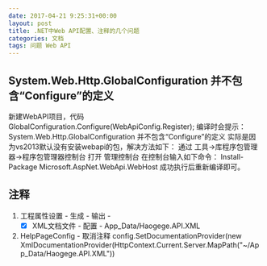 ```yaml
---
date: 2017-04-21 9:25:31+00:00
layout: post
title: .NET中Web API配置、注释的几个问题 
categories: 文档
tags: 问题 Web API
---
```


## System.Web.Http.GlobalConfiguration 并不包含“Configure”的定义

新建WebAPI项目，代码 GlobalConfiguration.Configure(WebApiConfig.Register); 编译时会提示：System.Web.Http.GlobalConfiguration 并不包含“Configure”的定义 实际是因为vs2013默认没有安装webapi的包，解决方法如下： 通过 工具-\>库程序包管理器-\>程序包管理器控制台 打开 管理控制台 在控制台输入如下命令： Install-Package Microsoft.AspNet.WebApi.WebHost 成功执行后重新编译即可。

## 注释
1. 工程属性设置 - 生成 - 输出 - 
    - [x]  XML文档文件 - 配置 - App_Data/Haogege.API.XML
2. HelpPageConfig - 取消注释
    config.SetDocumentationProvider(new XmlDocumentationProvider(HttpContext.Current.Server.MapPath("~/App_Data/Haogege.API.XML"))